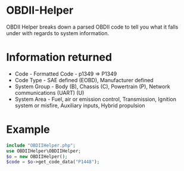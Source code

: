 # OBDII-Helper
OBDII Helper breaks down a parsed OBDII code to tell you what it falls under with regards to system information.

# Information returned
* Code - Formatted Code - p1349 => P1349
* Code Type - SAE defined (EOBD), Manufacturer defined
* System Group - Body (B), Chassis (C), Powertrain (P), Network communications (UART) (U)
* System Area - Fuel, air or emission control, Transmission, Ignition system or misfire, Auxiliary inputs, Hybrid propulsion

# Example
```php
include "OBDIIHelper.php";
use OBDIIHelper\OBDIIHelper;
$o = new OBDIIHelper();
$code = $o->get_code_data("P1448");
```
